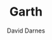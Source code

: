 ---
title: "Garth"
github: https://github.com/daviddarnes/garth
demo: https://garth.darn.es/
author: David Darnes
ssg:
  - Jekyll
cms:
  - No Cms
---